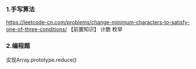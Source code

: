 ### 1.手写算法

https://leetcode-cn.com/problems/change-minimum-characters-to-satisfy-one-of-three-conditions/
【前置知识】
 计数
 枚举



### 2.编程题

实现Array.prototype.reduce()

